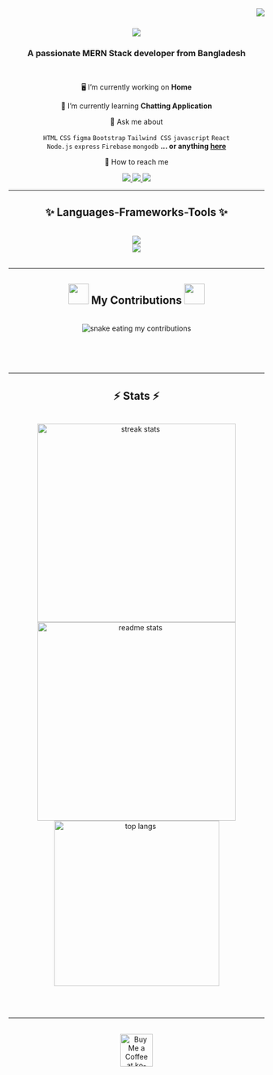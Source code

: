 <img align="right" src="https://visitor-badge.laobi.icu/badge?page_id=itzmehedihasan.itzmehedihasan" />

<h1 align="center">
    <img src="https://readme-typing-svg.herokuapp.com/?font=Righteous&size=35&center=true&vCenter=true&width=500&height=70&duration=4000&lines={Hi,+There!+👋;+I'm+Mehedi+Hasan!+/};" />
</h1>

<h3 align="center">A passionate MERN Stack developer from Bangladesh</h3>

<br/>

<div align="center">
 
 🖥️ I’m currently working on **Home**
 
 🌱 I’m currently learning **Chatting Application**

 💬 Ask me about <br/>  
 
 <code>HTML</code> <code>CSS</code> <code>figma</code> <code>Bootstrap</code> <code>Tailwind CSS</code> <code>javascript</code> <code>React</code> <br/>
 <code>Node.js</code> <code>express</code> <code>Firebase</code> <code>mongodb</code> **... or anything [here](https://github.com/itzmehedihasan/itzmehedihasan/issues)**      
 
👋 How to reach me

 </div>
 
<div align="center"> 
  <a href="itz.mehedihasan1@gmail.com">
    <img src="https://img.shields.io/badge/Gmail-333333?style=for-the-badge&logo=gmail&logoColor=red" />
  </a>
  <a href="" target="_blank">
    <img src="https://img.shields.io/badge/LinkedIn-0077B5?style=for-the-badge&logo=linkedin&logoColor=white" target="_blank" />
  </a>
  <a href="" target="_blank">
     <img src="https://img.shields.io/badge/Portfolio-FF5722?style=for-the-badge&logo=todoist&logoColor=white" target="_blank" /> 
  </a>
</div>

 <hr/>
 
<h2 align="center">✨ Languages-Frameworks-Tools ✨</h2>
<br/>
<div align="center">
    <img src="https://skillicons.dev/icons?i=react,bootstrap,html,css,vscode,github,figma,tailwind,git,vercel" /><br>
    <img src="https://skillicons.dev/icons?i=mui,nodejs,javascript,express,firebase,mongodb" /><br>
</div>

<br/>
<hr/>

<div align="center">
  <h2>
   <img style="width: 40px; height: 40px;" src="https://github.com/itzmehedihasan/itzmehedihasan/assets/141123310/f623134f-2d74-45e9-aefb-ad9f05e510aa" />
    My Contributions 
    <img style="width: 40px; height: 40px;" src="https://github.com/itzmehedihasan/itzmehedihasan/assets/141123310/298e44fd-e605-43b0-8666-32f70a89432a" /> 
  </h2>
  <br>
  <img alt="snake eating my contributions" src="https://raw.githubusercontent.com/itzmehedihasan/salesp07/output/github-contribution-grid-snake.svg" />
  
  <br/><br/><br/>
</div>

<hr/>

<h2 align="center">⚡ Stats ⚡</h2>
<br>
<div align=center>
 
  <img width=390 src="https://github-readme-streak-stats-nu-seven.vercel.app?user=itzmehedihasan&ring=FF0C0C&fire=FFF136&background=00000000&stroke=8BE1FF&dates=FFFF&border=CFE6EB&currStreakNum=8BE1FF&sideNums=8BE1FF&currStreakLabel=8BE1FF&sideLabels=669BFF" alt="streak stats"/>
  <img width=390 src="https://github-readme-stats-salesp07.vercel.app/api?username=MehediHasan&count_private=true&show_icons=true&theme=react&rank_icon=github&border_radius=10" alt="readme stats" />
  <br/>
  <img width=325 align="center" src="https://github-readme-stats-salesp07.vercel.app/api/top-langs/?username=MehediHasan&count=8&layout=compact&theme=react&border_radius=10&size_weight=0.5&count_weight=0.5&exclude_repo=github-readme-stats" alt="top langs" />
</div>

<br/><br/>

<hr/>

<br/>

<div align="center">
<a href='https://ko-fi.com/V7V4RAK9C' target='_blank'><img height='64' style='border:0px;height:64px;' src='https://storage.ko-fi.com/cdn/kofi1.png?v=3' border='0' alt='Buy Me a Coffee at ko-fi.com' /></a>
</div>

<br/>
